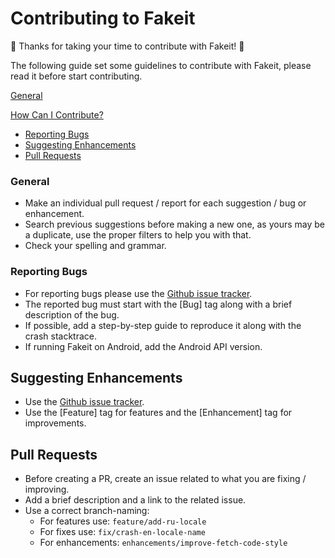 # Contributing to Fakeit

:tada: Thanks for taking your time to contribute with Fakeit! :tada:

The following guide set some guidelines to contribute with Fakeit, please read it before start contributing.

[General](#general)

[How Can I Contribute?](#how-can-i-contribute)
  * [Reporting Bugs](#reporting-bugs)
  * [Suggesting Enhancements](#suggesting-enhancements)
  * [Pull Requests](#pull-requests)

### General

- Make an individual pull request / report for each suggestion / bug or enhancement.
- Search previous suggestions before making a new one, as yours may be a duplicate, use the proper filters to help you with that.
- Check your spelling and grammar.

### Reporting Bugs

- For reporting bugs please use the [Github issue tracker](https://github.com/moove-it/fakeit/issues).
- The reported bug must start with the [Bug] tag along with a brief description of the bug.
- If possible, add a step-by-step guide to reproduce it along with the crash stacktrace.
- If running Fakeit on Android, add the Android API version.

## Suggesting Enhancements

- Use the [Github issue tracker](https://github.com/moove-it/fakeit/issues).
- Use the [Feature] tag for features and the [Enhancement] tag for improvements.

## Pull Requests

- Before creating a PR, create an issue related to what you are fixing / improving.
- Add a brief description and a link to the related issue.
- Use a correct branch-naming:
  - For features use: ```feature/add-ru-locale```
  - For fixes use: ```fix/crash-en-locale-name```
  - For enhancements: ```enhancements/improve-fetch-code-style```

